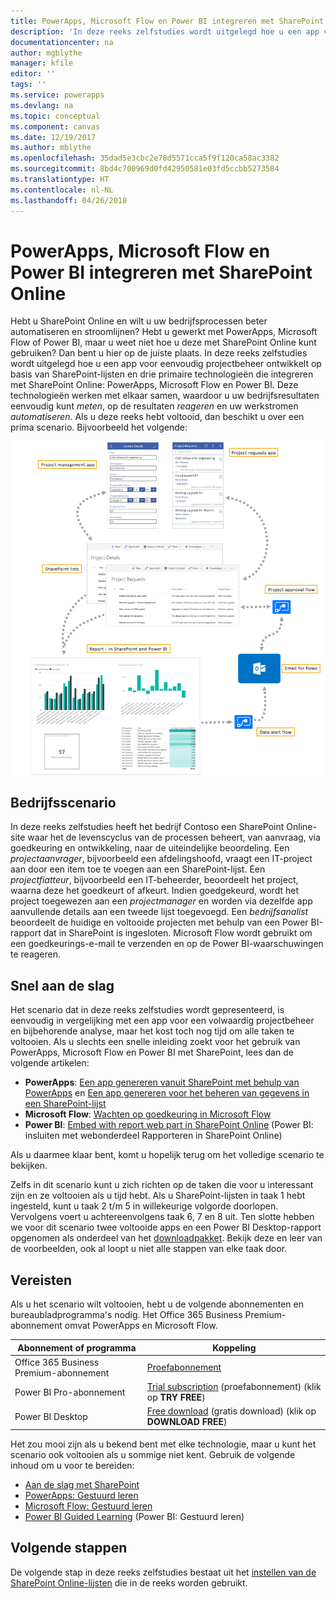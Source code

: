 ```yaml
---
title: PowerApps, Microsoft Flow en Power BI integreren met SharePoint Online (inleiding) | Microsoft Docs
description: 'In deze reeks zelfstudies wordt uitgelegd hoe u een app voor eenvoudig projectbeheer ontwikkelt op basis van SharePoint-lijsten en drie primaire technologieën die integreren met SharePoint Online: PowerApps, Microsoft Flow en Power BI.'
documentationcenter: na
author: mgblythe
manager: kfile
editor: ''
tags: ''
ms.service: powerapps
ms.devlang: na
ms.topic: conceptual
ms.component: canvas
ms.date: 12/19/2017
ms.author: mblythe
ms.openlocfilehash: 35dad5e3cbc2e78d5571cca5f9f120ca58ac3382
ms.sourcegitcommit: 8bd4c700969d0fd42950581e03fd5ccbb5273584
ms.translationtype: HT
ms.contentlocale: nl-NL
ms.lasthandoff: 04/26/2018
---
```

# <a name="integrate-powerapps-microsoft-flow-and-power-bi-with-sharepoint-online"></a>PowerApps, Microsoft Flow en Power BI integreren met SharePoint Online
Hebt u SharePoint Online en wilt u uw bedrijfsprocessen beter automatiseren en stroomlijnen? Hebt u gewerkt met PowerApps, Microsoft Flow of Power BI, maar u weet niet hoe u deze met SharePoint Online kunt gebruiken? Dan bent u hier op de juiste plaats. In deze reeks zelfstudies wordt uitgelegd hoe u een app voor eenvoudig projectbeheer ontwikkelt op basis van SharePoint-lijsten en drie primaire technologieën die integreren met SharePoint Online: PowerApps, Microsoft Flow en Power BI. Deze technologieën werken met elkaar samen, waardoor u uw bedrijfsresultaten eenvoudig kunt *meten*, op de resultaten *reageren* en uw werkstromen *automatiseren*. Als u deze reeks hebt voltooid, dan beschikt u over een prima scenario. Bijvoorbeeld het volgende:

![Diagram van voltooid scenario](./media/sharepoint-scenario-intro/composite-with-background.png)

## <a name="business-scenario"></a>Bedrijfsscenario
In deze reeks zelfstudies heeft het bedrijf Contoso een SharePoint Online-site waar het de levenscyclus van de processen beheert, van aanvraag, via goedkeuring en ontwikkeling, naar de uiteindelijke beoordeling. Een *projectaanvrager*, bijvoorbeeld een afdelingshoofd, vraagt een IT-project aan door een item toe te voegen aan een SharePoint-lijst. Een *projectfiatteur*, bijvoorbeeld een IT-beheerder, beoordeelt het project, waarna deze het goedkeurt of afkeurt. Indien goedgekeurd, wordt het project toegewezen aan een *projectmanager* en worden via dezelfde app aanvullende details aan een tweede lijst toegevoegd. Een *bedrijfsanalist* beoordeelt de huidige en voltooide projecten met behulp van een Power BI-rapport dat in SharePoint is ingesloten.  Microsoft Flow wordt gebruikt om een goedkeurings-e-mail te verzenden en op de Power BI-waarschuwingen te reageren.

## <a name="getting-started-quickly"></a>Snel aan de slag
Het scenario dat in deze reeks zelfstudies wordt gepresenteerd, is eenvoudig in vergelijking met een app voor een volwaardig projectbeheer en bijbehorende analyse, maar het kost toch nog tijd om alle taken te voltooien. Als u slechts een snelle inleiding zoekt voor het gebruik van PowerApps, Microsoft Flow en Power BI met SharePoint, lees dan de volgende artikelen:

* **PowerApps**: [Een app genereren vanuit SharePoint met behulp van PowerApps](generate-app-from-sharepoint-list-interface.md) en [Een app genereren voor het beheren van gegevens in een SharePoint-lijst](app-from-sharepoint.md)
* **Microsoft Flow**: [Wachten op goedkeuring in Microsoft Flow](https://docs.microsoft.com/flow/wait-for-approvals)
* **Power BI**: [Embed with report web part in SharePoint Online](https://docs.microsoft.com/power-bi/service-embed-report-spo) (Power BI: insluiten met webonderdeel Rapporteren in SharePoint Online)

Als u daarmee klaar bent, komt u hopelijk terug om het volledige scenario te bekijken.

Zelfs in dit scenario kunt u zich richten op de taken die voor u interessant zijn en ze voltooien als u tijd hebt. Als u SharePoint-lijsten in taak 1 hebt ingesteld, kunt u taak 2 t/m 5 in willekeurige volgorde doorlopen. Vervolgens voert u achtereenvolgens taak 6, 7 en 8 uit. Ten slotte hebben we voor dit scenario twee voltooide apps en een Power BI Desktop-rapport opgenomen als onderdeel van het [downloadpakket](https://aka.ms/o4ia0f). Bekijk deze en leer van de voorbeelden, ook al loopt u niet alle stappen van elke taak door.

## <a name="prerequisites"></a>Vereisten
Als u het scenario wilt voltooien, hebt u de volgende abonnementen en bureaubladprogramma's nodig. Het Office 365 Business Premium-abonnement omvat PowerApps en Microsoft Flow.

| **Abonnement of programma** | **Koppeling** |
| --- | --- |
| Office 365 Business Premium-abonnement |[Proefabonnement](https://signup.microsoft.com/Signup?OfferId=467eab54-127b-42d3-b046-3844b860bebf&dl=O365_BUSINESS_PREMIUM&ali=1) |
| Power BI Pro-abonnement |[Trial subscription](https://powerbi.microsoft.com/get-started/) (proefabonnement) (klik op **TRY FREE**) |
| Power BI Desktop |[Free download](https://powerbi.microsoft.com/get-started/) (gratis download) (klik op **DOWNLOAD FREE**) |

Het zou mooi zijn als u bekend bent met elke technologie, maar u kunt het scenario ook voltooien als u sommige niet kent. Gebruik de volgende inhoud om u voor te bereiden:

* [Aan de slag met SharePoint](https://support.office.com/article/Get-started-with-SharePoint-909ec2f0-05c8-4e92-8ad3-3f8b0b6cf261)
* [PowerApps: Gestuurd leren](../../guided-learning/index.md)
* [Microsoft Flow: Gestuurd leren](https://docs.microsoft.com/flow/guided-learning/)
* [Power BI Guided Learning](https://docs.microsoft.com/power-bi/guided-learning/) (Power BI: Gestuurd leren)

## <a name="next-steps"></a>Volgende stappen
De volgende stap in deze reeks zelfstudies bestaat uit het [instellen van de SharePoint Online-lijsten](sharepoint-scenario-setup.md) die in de reeks worden gebruikt.

